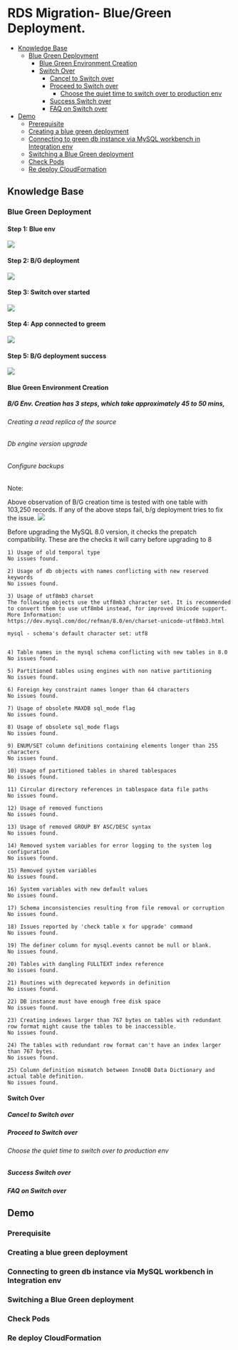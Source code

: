 # RDS Migration- Blue/Green Deployment.
* [Knowledge Base](#knowledge-base)
  * [Blue Green Deployment](#blue-green-deployment)
    * [Blue Green Environment Creation](#blue-green-environment-creation)
    * [Switch Over](#switch-over)
      * [Cancel to Switch over](#cancel-to-switch-over)
      * [Proceed to Switch over](#proceed-to-switch-over)
        * [Choose the quiet time to switch over to production env](#choose-the-quiet-time-to-switch-over-to-production-env)
      * [Success Switch over](#success-switch-over)
      * [FAQ on Switch over](#FAQ-on-switch-over)
* [Demo](#demo)
  * [Prerequisite](#prerequisite])
  * [Creating a blue green deployment](#creating-a-blue-green-deployment)
  * [Connecting to green db instance via MySQL workbench in Integration env](#connecting-to-green-db-instance-via-mySQL-workbench-in-integration-env)
  * [Switching a Blue Green deployment](#switching-a-blue-green-deployment)
  * [Check Pods](#check-pods)
  * [Re deploy CloudFormation](#re-deploy-cloudformation)
  
## Knowledge Base

### Blue Green Deployment
#### Step 1: Blue env

![](https://github.com/KHawaldar/poc/blob/master/images/blue-en.png)


#### Step 2: B/G deployment 

![](https://github.com/KHawaldar/poc/blob/master/images/pic3.png)
#### Step 3: Switch over started
![](https://github.com/KHawaldar/poc/blob/master/images/pic.png)
#### Step 4: App connected to greem

![](https://github.com/KHawaldar/poc/blob/master/images/pic1.png)

#### Step 5: B/G deployment success
![](https://github.com/KHawaldar/poc/blob/master/images/green_to_blue.png)

#### Blue Green Environment Creation
##### B/G Env. Creation has 3 steps, which take approximately 45 to 50 mins, 
###### Creating a read replica of the source

###### Db engine version upgrade
###### Configure backups

Note:

Above observation of B/G creation time is tested with one table with 103,250 records.
If any of the above steps fail, b/g deployment tries to fix the issue.
![](https://github.com/KHawaldar/poc/blob/master/images/failed_to_apply.png)

Before upgrading the MySQL 8.0 version, it checks the prepatch compatibility.
These are the checks it will carry before upgrading to 8
```
1) Usage of old temporal type
No issues found.

2) Usage of db objects with names conflicting with new reserved keywords
No issues found.

3) Usage of utf8mb3 charset
The following objects use the utf8mb3 character set. It is recommended to convert them to use utf8mb4 instead, for improved Unicode support.
More Information:
https://dev.mysql.com/doc/refman/8.0/en/charset-unicode-utf8mb3.html

mysql - schema's default character set: utf8


4) Table names in the mysql schema conflicting with new tables in 8.0
No issues found.

5) Partitioned tables using engines with non native partitioning
No issues found.

6) Foreign key constraint names longer than 64 characters
No issues found.

7) Usage of obsolete MAXDB sql_mode flag
No issues found.

8) Usage of obsolete sql_mode flags
No issues found.

9) ENUM/SET column definitions containing elements longer than 255 characters
No issues found.

10) Usage of partitioned tables in shared tablespaces
No issues found.

11) Circular directory references in tablespace data file paths
No issues found.

12) Usage of removed functions
No issues found.

13) Usage of removed GROUP BY ASC/DESC syntax
No issues found.

14) Removed system variables for error logging to the system log configuration
No issues found.

15) Removed system variables
No issues found.

16) System variables with new default values
No issues found.

17) Schema inconsistencies resulting from file removal or corruption
No issues found.

18) Issues reported by 'check table x for upgrade' command
No issues found.

19) The definer column for mysql.events cannot be null or blank.
No issues found.

20) Tables with dangling FULLTEXT index reference
No issues found.

21) Routines with deprecated keywords in definition
No issues found.

22) DB instance must have enough free disk space
No issues found.

23) Creating indexes larger than 767 bytes on tables with redundant row format might cause the tables to be inaccessible.
No issues found.

24) The tables with redundant row format can't have an index larger than 767 bytes.
No issues found.

25) Column definition mismatch between InnoDB Data Dictionary and actual table definition.
No issues found.

```

#### Switch Over

##### Cancel to Switch over

##### Proceed to Switch over

###### Choose the quiet time to switch over to production env

##### Success Switch over

##### FAQ on Switch over

## Demo

### Prerequisite

### Creating a blue green deployment

### Connecting to green db instance via MySQL workbench in Integration env

### Switching a Blue Green deployment

### Check Pods

### Re deploy CloudFormation
